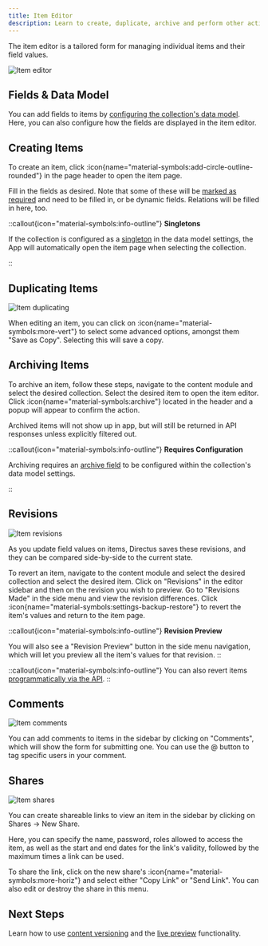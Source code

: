 ```yaml
---
title: Item Editor
description: Learn to create, duplicate, archive and perform other actions with items using Directus.
---
```


The item editor is a tailored form for managing individual items and their field values.

![Item editor](/img/e60b0053-7588-432c-830e-453fb429b10b.webp)

## Fields & Data Model

You can add fields to items by [configuring the collection's data model](/guides/data-model/fields). Here, you can also configure how the fields are displayed in the item editor.

## Creating Items

To create an item, click :icon{name="material-symbols:add-circle-outline-rounded"} in the page header to open the item page.

Fill in the fields as desired. Note that some of these will be [marked as required](/guides/data-model/fields) and need to be filled in, or be dynamic fields. Relations will be filled in here, too.

::callout{icon="material-symbols:info-outline"}
**Singletons**  

If the collection is configured as a [singleton](/guides/data-model/collections) in the data model
settings, the App will automatically open the item page when selecting the collection.

::

## Duplicating Items

![Item duplicating](/img/3ac21f31-a1e0-4506-a2cc-86a3682d4bf6.webp)

When editing an item, you can click on :icon{name="material-symbols:more-vert"} to select some advanced options, amongst them "Save as Copy". Selecting this will save a copy.

## Archiving Items

To archive an item, follow these steps, navigate to the content module and select the desired collection. Select the desired item to open the item editor. Click :icon{name="material-symbols:archive"} located in the header and a popup will appear to confirm the action.

Archived items will not show up in app, but will still be returned in API responses unless explicitly filtered out.

::callout{icon="material-symbols:info-outline"}
**Requires Configuration**  

Archiving requires an [archive field](/guides/data-model/collections) to be configured within the collection's data model
settings.

::

## Revisions

![Item revisions](/img/453e00b9-6cda-4dea-a3a8-14f5686e6564.webp)

As you update field values on items, Directus saves these revisions, and they can be compared side-by-side to the current state.

To revert an item, navigate to the content module and select the desired collection and select the desired item. Click on "Revisions" in the editor sidebar and then on the revision you wish to preview. Go to "Revisions Made" in the side menu and view the revision differences. Click :icon{name="material-symbols:settings-backup-restore"} to revert the item's values and return to the item page.

::callout{icon="material-symbols:info-outline"}
**Revision Preview**  

You will also see a "Revision Preview" button in the side menu navigation, which will let you preview all the item's
values for that revision.
::

::callout{icon="material-symbols:info-outline"}
You can also revert items [programmatically via the API](/api/revisions).
::

## Comments

![Item comments](/img/453e00b9-6cda-4dea-a3a8-14f5686e6564.webp)

You can add comments to items in the sidebar by clicking on "Comments", which will show the form for submitting one. You can use the @ button to tag specific users in your comment.

## Shares

![Item shares](/img/1ff83c92-0eb7-4cf5-a6ec-ff96801cf38c.webp)

You can create shareable links to view an item in the sidebar by clicking on Shares -> New Share.

Here, you can specify the name, password, roles allowed to access the item, as well as the start and end dates for the link's validity, followed by the maximum times a link can be used.

To share the link, click on the new share's :icon{name="material-symbols:more-horiz"} and select either "Copy Link" or "Send Link". You can also edit or destroy the share in this menu.

## Next Steps

Learn how to use [content versioning](/guides/content/content-versioning) and the [live preview](/guides/content/live-preview) functionality.
